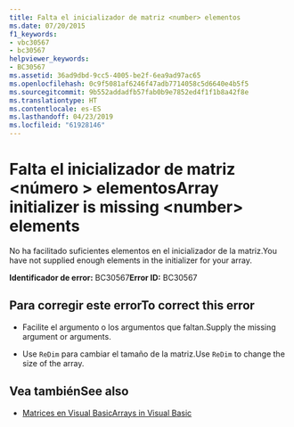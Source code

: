 ```yaml
---
title: Falta el inicializador de matriz <number> elementos
ms.date: 07/20/2015
f1_keywords:
- vbc30567
- bc30567
helpviewer_keywords:
- BC30567
ms.assetid: 36ad9dbd-9cc5-4005-be2f-6ea9ad97ac65
ms.openlocfilehash: 0c9f5081af6246f47adb7714058c5d6640e4b5f5
ms.sourcegitcommit: 9b552addadfb57fab0b9e7852ed4f1f1b8a42f8e
ms.translationtype: HT
ms.contentlocale: es-ES
ms.lasthandoff: 04/23/2019
ms.locfileid: "61928146"
---
```

# <a name="array-initializer-is-missing-number-elements"></a><span data-ttu-id="4ce2e-102">Falta el inicializador de matriz \<número > elementos</span><span class="sxs-lookup"><span data-stu-id="4ce2e-102">Array initializer is missing \<number> elements</span></span>
<span data-ttu-id="4ce2e-103">No ha facilitado suficientes elementos en el inicializador de la matriz.</span><span class="sxs-lookup"><span data-stu-id="4ce2e-103">You have not supplied enough elements in the initializer for your array.</span></span>  
  
 <span data-ttu-id="4ce2e-104">**Identificador de error:** BC30567</span><span class="sxs-lookup"><span data-stu-id="4ce2e-104">**Error ID:** BC30567</span></span>  
  
## <a name="to-correct-this-error"></a><span data-ttu-id="4ce2e-105">Para corregir este error</span><span class="sxs-lookup"><span data-stu-id="4ce2e-105">To correct this error</span></span>  
  
- <span data-ttu-id="4ce2e-106">Facilite el argumento o los argumentos que faltan.</span><span class="sxs-lookup"><span data-stu-id="4ce2e-106">Supply the missing argument or arguments.</span></span>  
  
- <span data-ttu-id="4ce2e-107">Use `ReDim` para cambiar el tamaño de la matriz.</span><span class="sxs-lookup"><span data-stu-id="4ce2e-107">Use `ReDim` to change the size of the array.</span></span>  
  
## <a name="see-also"></a><span data-ttu-id="4ce2e-108">Vea también</span><span class="sxs-lookup"><span data-stu-id="4ce2e-108">See also</span></span>

- [<span data-ttu-id="4ce2e-109">Matrices en Visual Basic</span><span class="sxs-lookup"><span data-stu-id="4ce2e-109">Arrays in Visual Basic</span></span>](~/docs/visual-basic/programming-guide/language-features/arrays/index.md)

